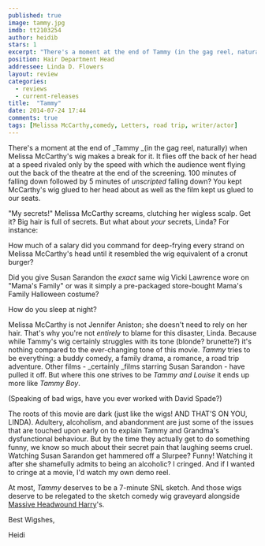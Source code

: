 ```yaml
---
published: true
image: tammy.jpg
imdb: tt2103254
author: heidib
stars: 1
excerpt: "There's a moment at the end of Tammy (in the gag reel, naturally) when Melissa McCarthy's wig makes a break for it. It flies off the back of her head at a speed rivaled only by the speed with which the audience went flying out the back of the theatre at the end of the screening."
position: Hair Department Head
addressee: Linda D. Flowers
layout: review
categories: 
  - reviews
  - current-releases
title:  "Tammy"
date: 2014-07-24 17:44
comments: true
tags: [Melissa McCarthy,comedy, Letters, road trip, writer/actor]
---
```

There's a moment at the end of _Tammy _(in the gag reel, naturally) when Melissa McCarthy's wig makes a break for it. It flies off the back of her head at a speed rivaled only by the speed with which the audience went flying out the back of the theatre at the end of the screening. 100 minutes of falling down followed by 5 minutes of _unscripted_ falling down? You kept McCarthy's wig glued to her head about as well as the film kept us glued to our seats.

"My secrets!" Melissa McCarthy screams, clutching her wigless scalp. Get it? Big hair is full of secrets. But what about _your_ secrets, Linda? For instance:

How much of a salary did you command for deep-frying every strand on Melissa McCarthy's head until it resembled the wig equivalent of a cronut burger?  

Did you give Susan Sarandon the _exact_ same wig Vicki Lawrence wore on "Mama's Family" or was it simply a pre-packaged store-bought Mama's Family Halloween costume?

How do you sleep at night? 

Melissa McCarthy is not Jennifer Aniston; she doesn't need to rely on her hair. That's why you're not _entirely_ to blame for this disaster, Linda. Because while Tammy's wig certainly struggles with its tone (blonde? brunette?) it's nothing compared to the ever-changing tone of this movie. _Tammy_ tries to be everything: a buddy comedy, a family drama, a romance, a road trip adventure. Other films - _certainly _films starring Susan Sarandon - have pulled it off. But where this one strives to be _Tammy and Louise_ it ends up more like _Tammy Boy_.

(Speaking of bad wigs, have you ever worked with David Spade?) 

The roots of this movie are dark (just like the wigs! AND THAT'S ON YOU, LINDA). Adultery, alcoholism, and abandonment are just some of the issues that are touched upon early on to explain Tammy and Grandma's dysfunctional behaviour. But by the time they actually get to do something funny, we know so much about their secret pain that laughing seems cruel. Watching Susan Sarandon get hammered off a Slurpee? Funny! Watching it after she shamefully admits to being an alcoholic? I cringed. And if I wanted to cringe at a movie, I'd watch my own demo reel. 

At most, _Tammy_ deserves to be a 7-minute SNL sketch. And those wigs deserve to be relegated to the sketch comedy wig graveyard alongside [Massive Headwound Harry][1]'s.

   [1]: https://screen.yahoo.com/massive-head-wound-harry-000000823.html

Best Wigshes,

Heidi